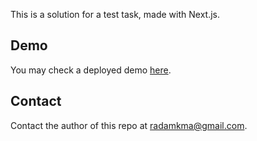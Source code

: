 This is a solution for a test task, made with Next.js.
## Demo

You may check a deployed demo [here](https://evelan-test-task-radamkma.vercel.app/users).

## Contact

Contact the author of this repo at <radamkma@gmail.com>.